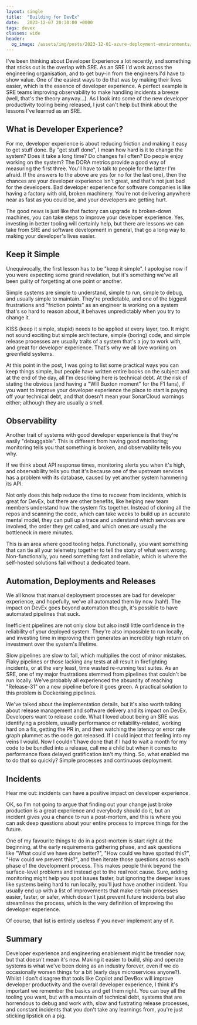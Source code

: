 ```yaml
---
layout: single
title:  "Building for DevEx"
date:   2023-12-07 20:30:00 +0000
tags: devex
classes: wide
header:
  og_image: /assets/img/posts/2023-12-01-azure-deployment-environments/DeployedEnvironment.png
---
```


I've been thinking about Developer Experience a lot recently, and something that sticks out is the overlap with SRE. As an SRE I'd work across the engineering organisation, and to get buy-in from the engineers I'd have to show value. One of the easiest ways to do that was by making their lives easier, which is the essence of developer experience. A perfect example is SRE teams improving observability to make handling incidents a breeze (well, that's the theory anyway...).
As I look into some of the new developer productivity tooling being released, I just can't help but think about the lessons I've learned as an SRE.

## What is Developer Experience?

For me, developer experience is about reducing friction and making it easy to get stuff done. By "get stuff done", I mean how hard is it to change the system? Does it take a long time? Do changes fail often? Do people enjoy working on the system? The DORA metrics provide a good way of measuring the first three. You'll have to talk to people for the latter I'm afraid. 
If the answers to the above are yes (or no for the last one), then the chances are your developer experience isn't great, and that's not just bad for the developers. Bad developer experience for software companies is like having a factory with old, broken machinery. You're not delivering anywhere near as fast as you could be, and your developers are getting hurt.

The good news is just like that factory can upgrade its broken-down machines, you can take steps to improve your developer experience. Yes, investing in better tooling will certainly help, but there are lessons we can take from SRE and software development in general, that go a long way to making your developer's lives easier.

## Keep it Simple
Unequivocally, the first lesson has to be "keep it simple". I apologise now if you were expecting some grand revelation, but it's something we've all been guilty of forgetting at one point or another.

Simple systems are simple to understand, simple to run, simple to debug, and usually simple to maintain. They're predictable, and one of the biggest frustrations and "friction points" as an engineer is working on a system that's so hard to reason about, it behaves unpredictably when you try to change it. 

KISS (keep it simple, stupid) needs to be applied at every layer, too. It might not sound exciting but simple architecture, simple (boring) code, and simple release processes are usually traits of a system that's a joy to work with, and great for developer experience. That's why we all love working on greenfield systems.

At this point in the post, I was going to list some practical ways you can keep things simple, but people have written entire books on the subject and at the end of the day, all I'm describing here is technical debt. At the risk of stating the obvious (and having a "Will Buxton moment" for the F1 fans), if you want to improve your developer experience the place to start is paying off your technical debt, and that doesn't mean your SonarCloud warnings either; although they are usually a smell.

## Observability
Another trait of systems with good developer experience is that they're easily "debuggable". This is different from having good monitoring; monitoring tells you that something is broken, and observability tells you why.

If we think about API response times, monitoring alerts you when it's high, and observability tells you that it's because one of the upstream services has a problem with its database, caused by yet another system hammering its API.

Not only does this help reduce the time to recover from incidents, which is great for DevEx, but there are other benefits, like helping new team members understand how the system fits together. Instead of cloning all the repos and scanning the code, which can take weeks to build up an accurate mental model, they can pull up a trace and understand which services are involved, the order they get called, and which ones are usually the bottleneck in mere minutes.

This is an area where good tooling helps. Functionally, you want something that can tie all your telemetry together to tell the story of what went wrong. Non-functionally, you need something fast and reliable, which is where the self-hosted solutions fail without a dedicated team.

## Automation, Deployments and Releases
We all know that manual deployment processes are bad for developer experience, and hopefully, we've all automated them by now (hah!). The impact on DevEx goes beyond automation though, it's possible to have automated pipelines that suck.

Inefficient pipelines are not only slow but also instil little confidence in the reliability of your deployed system. They're also impossible to run locally, and investing time in improving them generates an incredibly high return on investment over the system's lifetime.

Slow pipelines are slow to fail, which multiplies the cost of minor mistakes. Flaky pipelines or those lacking any tests at all result in firefighting incidents, or at the very least, time wasted re-running test suites. As an SRE, one of my major frustrations stemmed from pipelines that couldn't be run locally. We've probably all experienced the absurdity of reaching "Release-31" on a new pipeline before it goes green. A practical solution to this problem is Dockerising pipelines.

We've talked about the implementation details, but it's also worth talking about release management and software delivery and its impact on DevEx. Developers want to release code. What I loved about being an SRE was identifying a problem, usually performance or reliability-related, working hard on a fix, getting the PR in, and then watching the latency or error rate graph plummet as the code got released. If I could inject that feeling into my veins I would. Now I couldn't have done that if I had to wait a month for my code to be bundled into a release, call me a child but when it comes to performance fixes delayed gratification isn't my thing. So, what enabled me to do that so quickly? Simple processes and continuous deployment. 

## Incidents
Hear me out: incidents can have a positive impact on developer experience.

OK, so I'm not going to argue that finding out your change just broke production is a great experience and everybody should do it, but an incident gives you a chance to run a post-mortem, and this is where you can ask deep questions about your entire process to improve things for the future.

One of my favourite things to do in a post-mortem is start right at the beginning, at the early requirements gathering phase, and ask questions like "What could we have done better?", "How could we have spotted this?", "How could we prevent this?", and then iterate those questions across each phase of the development process. This makes people think beyond the surface-level problems and instead get to the real root cause. Sure, adding monitoring might help you spot issues faster, but ignoring the deeper issues like systems being hard to run locally, you'll just have another incident. You usually end up with a list of improvements that make certain processes easier, faster, or safer, which doesn't just prevent future incidents but also streamlines the process, which is the very definition of improving the developer experience.

Of course, that list is entirely useless if you never implement any of it.

## Summary

Developer experience and engineering enablement might be trendier now, but that doesn't mean it's new. Making it easier to build, ship and operate systems is what we've been doing as an industry forever, even if we do occasionally worsen things for a bit (early days microservices anyone?). 
Whilst I don't disagree that tools like Copilot and DevBox will improve developer productivity and the overall developer experience, I think it's important we remember the basics and get them right. You can buy all the tooling you want, but with a mountain of technical debt, systems that are horrendous to debug and work with, slow and fustrating release processes, and constant incidents that you don't take any learnings from, you're just sticking lipstick on a pig.









